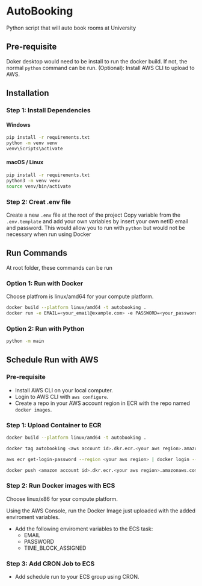 # AutoBooking
Python script that will auto book rooms at University

## Pre-requisite
Doker desktop would need to be install to run the docker build.
If not, the normal `python` command can be run.
(Optional): Install AWS CLI to upload to AWS.

## Installation
### Step 1: Install Dependencies
#### Windows
```bash
pip install -r requirements.txt
python -m venv venv
venv\Scripts\activate
```

#### macOS / Linux
```bash
pip install -r requirements.txt
python3 -m venv venv
source venv/bin/activate
```

### Step 2: Creat .env file
Create a new `.env` file at the root of the project
Copy variable from the `.env.template` and add your own variables by insert your own netID email and password.
This would allow you to run with `python` but would not be necessary when run using Docker

## Run Commands
At root folder, these commands can be run

### Option 1: Run with Docker
Choose platfrom is linux/amd64 for your compute platform.
```bash
docker build --platform linux/amd64 -t autobooking .
docker run -e EMAIL=<your_email@example.com> -e PASSWORD=<your_password> -e TIME_BLOCK_ASSIGNED=<your_assigned_timeblock> autobooking
```

### Option 2: Run with Python
```bash
python -m main
```

## Schedule Run with AWS

### Pre-requisite
- Install AWS CLI on your local computer.
- Login to AWS CLI with `aws configure`.
- Create a repo in your AWS account region in ECR with the repo named `docker images`.

### Step 1: Upload Container to ECR

```bash
docker build --platform linux/amd64 -t autobooking . 

docker tag autobooking <aws account id>.dkr.ecr.<your aws region>.amazonaws.com/docker-images:v1.0.0

aws ecr get-login-password --region <your aws region> | docker login --username AWS --password-stdin <amazon account id>.dkr.ecr.<your aws region>.amazonaws.com/docker-images

docker push <amazon account id>.dkr.ecr.<your aws region>.amazonaws.com/docker-images:v1.0.0
```

### Step 2: Run Docker images with ECS
Choose linux/x86 for your compute platform.

Using the AWS Console, run the Docker Image just uploaded with the added enviroment variables.
- Add the following enviroment variables to the ECS task:
  - EMAIL
  - PASSWORD
  - TIME_BLOCK_ASSIGNED

### Step 3: Add CRON Job to ECS
- Add schedule run to your ECS group using CRON.
